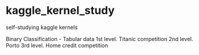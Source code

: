 # kaggle_kernel_study
self-studying kaggle kernels

Binary Classification - Tabular data
1st level. Titanic competition
2nd level. Porto
3rd level. Home credit competition
